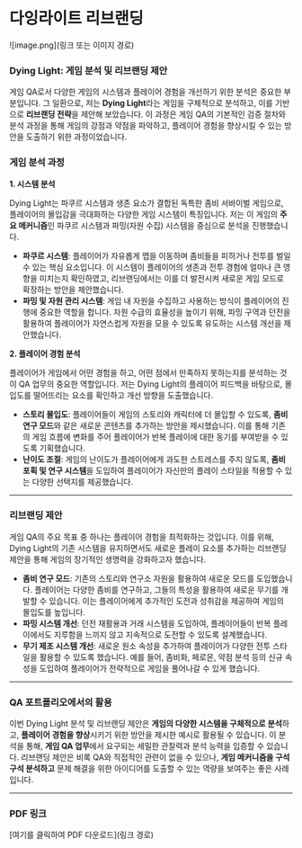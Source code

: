 # 다잉라이트 리브랜딩

![image.png](링크 또는 이미지 경로)

### **Dying Light: 게임 분석 및 리브랜딩 제안**

게임 QA로서 다양한 게임의 시스템과 플레이어 경험을 개선하기 위한 분석은 중요한 부분입니다. 그 일환으로, 저는 **Dying Light**라는 게임을 구체적으로 분석하고, 이를 기반으로 **리브랜딩 전략**을 제안해 보았습니다. 이 과정은 게임 QA의 기본적인 검증 절차와 분석 과정을 통해 게임의 강점과 약점을 파악하고, 플레이어 경험을 향상시킬 수 있는 방안을 도출하기 위한 과정이었습니다.

### **게임 분석 과정**

**1. 시스템 분석**

Dying Light는 파쿠르 시스템과 생존 요소가 결합된 독특한 좀비 서바이벌 게임으로, 플레이어의 몰입감을 극대화하는 다양한 게임 시스템이 특징입니다. 저는 이 게임의 **주요 메커니즘**인 파쿠르 시스템과 파밍(자원 수집) 시스템을 중심으로 분석을 진행했습니다.

- **파쿠르 시스템**: 플레이어가 자유롭게 맵을 이동하며 좀비들을 피하거나 전투를 벌일 수 있는 핵심 요소입니다. 이 시스템이 플레이어의 생존과 전투 경험에 얼마나 큰 영향을 미치는지 확인하였고, 리브랜딩에서는 이를 더 발전시켜 새로운 게임 모드로 확장하는 방안을 제안했습니다.
- **파밍 및 자원 관리 시스템**: 게임 내 자원을 수집하고 사용하는 방식이 플레이어의 진행에 중요한 역할을 합니다. 자원 수급의 효율성을 높이기 위해, 파밍 구역과 던전을 활용하여 플레이어가 자연스럽게 자원을 모을 수 있도록 유도하는 시스템 개선을 제안했습니다.

**2. 플레이어 경험 분석**

플레이어가 게임에서 어떤 경험을 하고, 어떤 점에서 만족하지 못하는지를 분석하는 것이 QA 업무의 중요한 역할입니다. 저는 Dying Light의 플레이어 피드백을 바탕으로, 몰입도를 떨어뜨리는 요소를 확인하고 개선 방향을 도출했습니다.

- **스토리 몰입도**: 플레이어들이 게임의 스토리와 캐릭터에 더 몰입할 수 있도록, **좀비 연구 모드**와 같은 새로운 콘텐츠를 추가하는 방안을 제시했습니다. 이를 통해 기존의 게임 흐름에 변화를 주어 플레이어가 반복 플레이에 대한 동기를 부여받을 수 있도록 기획했습니다.
- **난이도 조절**: 게임의 난이도가 플레이어에게 과도한 스트레스를 주지 않도록, **좀비 포획 및 연구 시스템**을 도입하여 플레이어가 자신만의 플레이 스타일을 적용할 수 있는 다양한 선택지를 제공했습니다.

---

### **리브랜딩 제안**

게임 QA의 주요 목표 중 하나는 플레이어 경험을 최적화하는 것입니다. 이를 위해, Dying Light의 기존 시스템을 유지하면서도 새로운 플레이 요소를 추가하는 리브랜딩 제안을 통해 게임의 장기적인 생명력을 강화하고자 했습니다.

- **좀비 연구 모드**: 기존의 스토리와 연구소 자원을 활용하여 새로운 모드를 도입했습니다. 플레이어는 다양한 좀비를 연구하고, 그들의 특성을 활용하여 새로운 무기를 개발할 수 있습니다. 이는 플레이어에게 추가적인 도전과 성취감을 제공하여 게임의 몰입도를 높입니다.
- **파밍 시스템 개선**: 던전 재활용과 거래 시스템을 도입하여, 플레이어들이 반복 플레이에서도 지루함을 느끼지 않고 지속적으로 도전할 수 있도록 설계했습니다.
- **무기 제조 시스템 개선**: 새로운 원소 속성을 추가하여 플레이어가 다양한 전투 스타일을 활용할 수 있도록 했습니다. 예를 들어, 좀비화, 페로몬, 약점 분석 등의 신규 속성을 도입하여 플레이어가 전략적으로 게임을 풀어나갈 수 있게 했습니다.

---

### **QA 포트폴리오에서의 활용**

이번 Dying Light 분석 및 리브랜딩 제안은 **게임의 다양한 시스템을 구체적으로 분석**하고, **플레이어 경험을 향상**시키기 위한 방안을 제시한 예시로 활용될 수 있습니다. 이 분석을 통해, **게임 QA 업무**에서 요구되는 세밀한 관찰력과 분석 능력을 입증할 수 있습니다. 리브랜딩 제안은 비록 QA와 직접적인 관련이 없을 수 있으나, **게임 메커니즘을 구석구석 분석하고** 문제 해결을 위한 아이디어를 도출할 수 있는 역량을 보여주는 좋은 사례입니다.

---

### PDF 링크

[여기를 클릭하여 PDF 다운로드](링크 경로)
